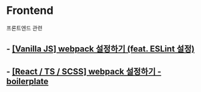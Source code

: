 # Frontend

프론트엔드 관련

## - [[Vanilla JS] webpack 설정하기 (feat. ESLint 설정)](./basic-webpack-setup/)

## - [[React / TS / SCSS] webpack 설정하기 - boilerplate ](./react-ts-webpack-setup)
